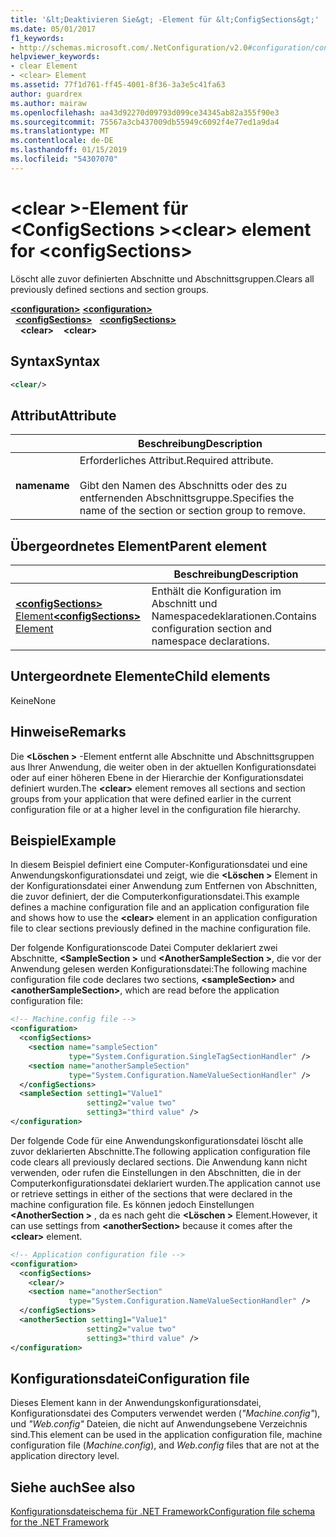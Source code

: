 ```yaml
---
title: '&lt;Deaktivieren Sie&gt; -Element für &lt;ConfigSections&gt;'
ms.date: 05/01/2017
f1_keywords:
- http://schemas.microsoft.com/.NetConfiguration/v2.0#configuration/configSections/clear
helpviewer_keywords:
- clear Element
- <clear> Element
ms.assetid: 77f1d761-ff45-4001-8f36-3a3e5c41fa63
author: guardrex
ms.author: mairaw
ms.openlocfilehash: aa43d92270d09793d099ce34345ab82a355f90e3
ms.sourcegitcommit: 75567a3cb437009db55949c6092f4e77ed1a9da4
ms.translationtype: MT
ms.contentlocale: de-DE
ms.lasthandoff: 01/15/2019
ms.locfileid: "54307070"
---
```

# <a name="clear-element-for-configsections"></a><span data-ttu-id="57d9c-102">\<clear >-Element für \<ConfigSections ></span><span class="sxs-lookup"><span data-stu-id="57d9c-102">\<clear> element for \<configSections></span></span>

<span data-ttu-id="57d9c-103">Löscht alle zuvor definierten Abschnitte und Abschnittsgruppen.</span><span class="sxs-lookup"><span data-stu-id="57d9c-103">Clears all previously defined sections and section groups.</span></span>

<span data-ttu-id="57d9c-104">[**\<configuration>**](~/docs/framework/configure-apps/file-schema/configuration-element.md) </span><span class="sxs-lookup"><span data-stu-id="57d9c-104">[**\<configuration>**](~/docs/framework/configure-apps/file-schema/configuration-element.md) </span></span>  
<span data-ttu-id="57d9c-105">&nbsp;&nbsp;[**\<configSections>**](~/docs/framework/configure-apps/file-schema/configsections-element-for-configuration.md) </span><span class="sxs-lookup"><span data-stu-id="57d9c-105">&nbsp;&nbsp;[**\<configSections>**](~/docs/framework/configure-apps/file-schema/configsections-element-for-configuration.md) </span></span>  
<span data-ttu-id="57d9c-106">&nbsp;&nbsp;&nbsp;&nbsp;**\<clear>**</span><span class="sxs-lookup"><span data-stu-id="57d9c-106">&nbsp;&nbsp;&nbsp;&nbsp;**\<clear>**</span></span>

## <a name="syntax"></a><span data-ttu-id="57d9c-107">Syntax</span><span class="sxs-lookup"><span data-stu-id="57d9c-107">Syntax</span></span>

```xml
<clear/>
```

## <a name="attribute"></a><span data-ttu-id="57d9c-108">Attribut</span><span class="sxs-lookup"><span data-stu-id="57d9c-108">Attribute</span></span>

|           | <span data-ttu-id="57d9c-109">Beschreibung</span><span class="sxs-lookup"><span data-stu-id="57d9c-109">Description</span></span> |
| --------- | ----------- |
| <span data-ttu-id="57d9c-110">**name**</span><span class="sxs-lookup"><span data-stu-id="57d9c-110">**name**</span></span>  | <span data-ttu-id="57d9c-111">Erforderliches Attribut.</span><span class="sxs-lookup"><span data-stu-id="57d9c-111">Required attribute.</span></span><br><br><span data-ttu-id="57d9c-112">Gibt den Namen des Abschnitts oder des zu entfernenden Abschnittsgruppe.</span><span class="sxs-lookup"><span data-stu-id="57d9c-112">Specifies the name of the section or section group to remove.</span></span> |

## <a name="parent-element"></a><span data-ttu-id="57d9c-113">Übergeordnetes Element</span><span class="sxs-lookup"><span data-stu-id="57d9c-113">Parent element</span></span>

|     | <span data-ttu-id="57d9c-114">Beschreibung</span><span class="sxs-lookup"><span data-stu-id="57d9c-114">Description</span></span> |
| --- | ----------- |
| [<span data-ttu-id="57d9c-115">**\<configSections>** Element</span><span class="sxs-lookup"><span data-stu-id="57d9c-115">**\<configSections>** Element</span></span>](~/docs/framework/configure-apps/file-schema/configsections-element-for-configuration.md) | <span data-ttu-id="57d9c-116">Enthält die Konfiguration im Abschnitt und Namespacedeklarationen.</span><span class="sxs-lookup"><span data-stu-id="57d9c-116">Contains configuration section and namespace declarations.</span></span> |

## <a name="child-elements"></a><span data-ttu-id="57d9c-117">Untergeordnete Elemente</span><span class="sxs-lookup"><span data-stu-id="57d9c-117">Child elements</span></span>

<span data-ttu-id="57d9c-118">Keine</span><span class="sxs-lookup"><span data-stu-id="57d9c-118">None</span></span>

## <a name="remarks"></a><span data-ttu-id="57d9c-119">Hinweise</span><span class="sxs-lookup"><span data-stu-id="57d9c-119">Remarks</span></span>

<span data-ttu-id="57d9c-120">Die  **\<Löschen >** -Element entfernt alle Abschnitte und Abschnittsgruppen aus Ihrer Anwendung, die weiter oben in der aktuellen Konfigurationsdatei oder auf einer höheren Ebene in der Hierarchie der Konfigurationsdatei definiert wurden.</span><span class="sxs-lookup"><span data-stu-id="57d9c-120">The **\<clear>** element removes all sections and section groups from your application that were defined earlier in the current configuration file or at a higher level in the configuration file hierarchy.</span></span>

## <a name="example"></a><span data-ttu-id="57d9c-121">Beispiel</span><span class="sxs-lookup"><span data-stu-id="57d9c-121">Example</span></span>

<span data-ttu-id="57d9c-122">In diesem Beispiel definiert eine Computer-Konfigurationsdatei und eine Anwendungskonfigurationsdatei und zeigt, wie die  **\<Löschen >** Element in der Konfigurationsdatei einer Anwendung zum Entfernen von Abschnitten, die zuvor definiert, der die Computerkonfigurationsdatei.</span><span class="sxs-lookup"><span data-stu-id="57d9c-122">This example defines a machine configuration file and an application configuration file and shows how to use the **\<clear>** element in an application configuration file to clear sections previously defined in the machine configuration file.</span></span>

<span data-ttu-id="57d9c-123">Der folgende Konfigurationscode Datei Computer deklariert zwei Abschnitte,  **\<SampleSection >** und  **\<AnotherSampleSection >**, die vor der Anwendung gelesen werden Konfigurationsdatei:</span><span class="sxs-lookup"><span data-stu-id="57d9c-123">The following machine configuration file code declares two sections, **\<sampleSection>** and **\<anotherSampleSection>**, which are read before the application configuration file:</span></span>

```xml
<!-- Machine.config file -->
<configuration>
  <configSections>
    <section name="sampleSection"
             type="System.Configuration.SingleTagSectionHandler" />
    <section name="anotherSampleSection"
             type="System.Configuration.NameValueSectionHandler" />
  </configSections>
  <sampleSection setting1="Value1" 
                 setting2="value two" 
                 setting3="third value" />
</configuration>
```

<span data-ttu-id="57d9c-124">Der folgende Code für eine Anwendungskonfigurationsdatei löscht alle zuvor deklarierten Abschnitte.</span><span class="sxs-lookup"><span data-stu-id="57d9c-124">The following application configuration file code clears all previously declared sections.</span></span> <span data-ttu-id="57d9c-125">Die Anwendung kann nicht verwenden, oder rufen die Einstellungen in den Abschnitten, die in der Computerkonfigurationsdatei deklariert wurden.</span><span class="sxs-lookup"><span data-stu-id="57d9c-125">The application cannot use or retrieve settings in either of the sections that were declared in the machine configuration file.</span></span> <span data-ttu-id="57d9c-126">Es können jedoch Einstellungen  **\<AnotherSection >** , da es nach geht die  **\<Löschen >** Element.</span><span class="sxs-lookup"><span data-stu-id="57d9c-126">However, it can use settings from **\<anotherSection>** because it comes after the **\<clear>** element.</span></span>

```xml
<!-- Application configuration file -->
<configuration>
  <configSections>
    <clear/>
    <section name="anotherSection"
             type="System.Configuration.NameValueSectionHandler" />
  </configSections>
  <anotherSection setting1="Value1" 
                 setting2="value two" 
                 setting3="third value" />
</configuration>
```

## <a name="configuration-file"></a><span data-ttu-id="57d9c-127">Konfigurationsdatei</span><span class="sxs-lookup"><span data-stu-id="57d9c-127">Configuration file</span></span>

<span data-ttu-id="57d9c-128">Dieses Element kann in der Anwendungskonfigurationsdatei, Konfigurationsdatei des Computers verwendet werden (*"Machine.config"*), und *"Web.config"* Dateien, die nicht auf Anwendungsebene Verzeichnis sind.</span><span class="sxs-lookup"><span data-stu-id="57d9c-128">This element can be used in the application configuration file, machine configuration file (*Machine.config*), and *Web.config* files that are not at the application directory level.</span></span>

## <a name="see-also"></a><span data-ttu-id="57d9c-129">Siehe auch</span><span class="sxs-lookup"><span data-stu-id="57d9c-129">See also</span></span>

[<span data-ttu-id="57d9c-130">Konfigurationsdateischema für .NET Framework</span><span class="sxs-lookup"><span data-stu-id="57d9c-130">Configuration file schema for the .NET Framework</span></span>](~/docs/framework/configure-apps/file-schema/index.md)
